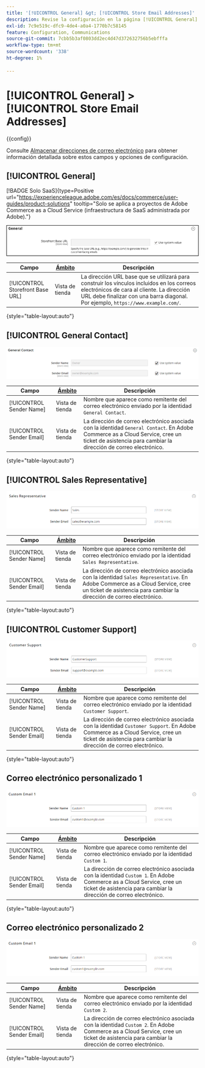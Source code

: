 ```yaml
---
title: '[!UICONTROL General] &gt; [!UICONTROL Store Email Addresses]'
description: Revise la configuración en la página [!UICONTROL General] &gt; [!UICONTROL Store Email Addresses] del administrador de Commerce.
exl-id: 7c9e519c-dfc9-4de4-a0a4-1770b7c58145
feature: Configuration, Communications
source-git-commit: 7cbb5b3af0803dd2ec4d47d372632756b5ebfffa
workflow-type: tm+mt
source-wordcount: '338'
ht-degree: 1%

---
```


# [!UICONTROL General] > [!UICONTROL Store Email Addresses]

{{config}}

Consulte [Almacenar direcciones de correo electrónico](../../getting-started/store-details.md#store-email-addresses) para obtener información detallada sobre estos campos y opciones de configuración.

## [!UICONTROL General]

[!BADGE Solo SaaS]{type=Positive url="https://experienceleague.adobe.com/es/docs/commerce/user-guides/product-solutions" tooltip="Solo se aplica a proyectos de Adobe Commerce as a Cloud Service (infraestructura de SaaS administrada por Adobe)."}

![Almacenar direcciones de correo electrónico > Contacto general](./assets/store-email-addresses-general-general.png)<!-- zoom -->

| Campo | [Ámbito](../../getting-started/websites-stores-views.md#scope-settings) | Descripción |
|--- |--- |--- |
| [!UICONTROL Storefront Base URL] | Vista de tienda | La dirección URL base que se utilizará para construir los vínculos incluidos en los correos electrónicos de cara al cliente. La dirección URL debe finalizar con una barra diagonal. Por ejemplo, `https://www.example.com/`. |

{style="table-layout:auto"}

## [!UICONTROL General Contact]

![Almacenar direcciones de correo electrónico > Contacto general](./assets/store-email-addresses-general-contact.png)<!-- zoom -->

| Campo | [Ámbito](../../getting-started/websites-stores-views.md#scope-settings) | Descripción |
|--- |--- |--- |
| [!UICONTROL Sender Name] | Vista de tienda | Nombre que aparece como remitente del correo electrónico enviado por la identidad `General Contact`. |
| [!UICONTROL Sender Email] | Vista de tienda | La dirección de correo electrónico asociada con la identidad `General Contact`. En Adobe Commerce as a Cloud Service, cree un ticket de asistencia para cambiar la dirección de correo electrónico. |

{style="table-layout:auto"}

## [!UICONTROL Sales Representative]

![Almacenar direcciones de correo electrónico > Representante de ventas](./assets/store-email-addresses-sales-rep.png)<!-- zoom -->

| Campo | [Ámbito](../../getting-started/websites-stores-views.md#scope-settings) | Descripción |
|--- |--- |--- |
| [!UICONTROL Sender Name] | Vista de tienda | Nombre que aparece como remitente del correo electrónico enviado por la identidad `Sales Representative`. |
| [!UICONTROL Sender Email] | Vista de tienda | La dirección de correo electrónico asociada con la identidad `Sales Representative`.  En Adobe Commerce as a Cloud Service, cree un ticket de asistencia para cambiar la dirección de correo electrónico. |

{style="table-layout:auto"}

## [!UICONTROL Customer Support]

![Almacenar direcciones de correo electrónico > Atención al cliente](./assets/store-email-addresses-customer-support.png)<!-- zoom -->

| Campo | [Ámbito](../../getting-started/websites-stores-views.md#scope-settings) | Descripción |
|--- |--- |--- |
| [!UICONTROL Sender Name] | Vista de tienda | Nombre que aparece como remitente del correo electrónico enviado por la identidad `Customer Support`. |
| [!UICONTROL Sender Email] | Vista de tienda | La dirección de correo electrónico asociada con la identidad `Customer Support`.  En Adobe Commerce as a Cloud Service, cree un ticket de asistencia para cambiar la dirección de correo electrónico. |

{style="table-layout:auto"}

## Correo electrónico personalizado 1

![Almacenar direcciones de correo electrónico > Correo electrónico personalizado 1](./assets/store-email-addresses-custom-email1.png)<!-- zoom -->

| Campo | [Ámbito](../../getting-started/websites-stores-views.md#scope-settings) | Descripción |
|--- |--- |--- |
| [!UICONTROL Sender Name] | Vista de tienda | Nombre que aparece como remitente del correo electrónico enviado por la identidad `Custom 1`. |
| [!UICONTROL Sender Email] | Vista de tienda | La dirección de correo electrónico asociada con la identidad `Custom 1`.  En Adobe Commerce as a Cloud Service, cree un ticket de asistencia para cambiar la dirección de correo electrónico. |

{style="table-layout:auto"}

## Correo electrónico personalizado 2

![Almacenar direcciones de correo electrónico > Correo electrónico personalizado 2](./assets/store-email-addresses-custom-email1.png)<!-- zoom -->

| Campo | [Ámbito](../../getting-started/websites-stores-views.md#scope-settings) | Descripción |
|--- |--- |--- |
| [!UICONTROL Sender Name] | Vista de tienda | Nombre que aparece como remitente del correo electrónico enviado por la identidad `Custom 2`. |
| [!UICONTROL Sender Email] | Vista de tienda | La dirección de correo electrónico asociada con la identidad `Custom 2`.  En Adobe Commerce as a Cloud Service, cree un ticket de asistencia para cambiar la dirección de correo electrónico. |

{style="table-layout:auto"}
